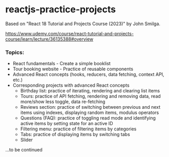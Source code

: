 # reactjs-practice-projects

Based on "React 18 Tutorial and Projects Course (2023)" by John Smilga.

https://www.udemy.com/course/react-tutorial-and-projects-course/learn/lecture/36135388#overview

### Topics:

- React fundamentals - Create a simple booklist
- Tour booking website - Practice of reusable components
- Advanced React concepts (hooks, reducers, data fetching, context API, etc.)
- Corresponding projects with advanced React concepts
    - Birthday list: practice of iterating, rendering and clearing list items
    - Tours: practice of API fetching, rendering and removing data, read more/show less toggle, data re-fetching
    - Reviews section: practice of switching between previous and next items using indexes, displaying random items, modulus operators
    - Questions (FAQ): practice of toggling read mode and identifying active items by setting state for an active ID
    - Filtering menu: practice of filtering items by categories
    - Tabs: practice of displaying items by switching tabs
    - Slider

...to be continued 